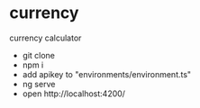 # currency
currency calculator

* git clone
* npm i
* add apikey to "environments/environment.ts"
* ng serve
* open http://localhost:4200/
